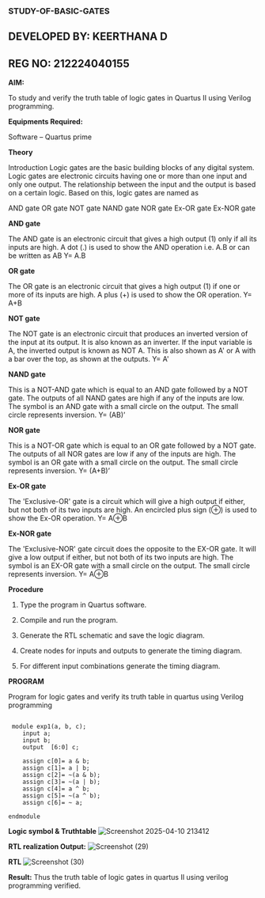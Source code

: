 ### STUDY-OF-BASIC-GATES
## DEVELOPED BY: KEERTHANA D
## REG NO: 212224040155

**AIM:** 

 To study and verify the truth table of logic gates in Quartus II using Verilog programming.

**Equipments Required:**

 Software – Quartus prime 

**Theory**

 Introduction Logic gates are the basic building blocks of any digital system. Logic gates are electronic circuits having one or more than one input and only one output. The relationship between the input and 
 the output is based on a certain logic. Based on this, logic gates are named as

AND gate OR gate NOT gate NAND gate NOR gate Ex-OR gate Ex-NOR gate

**AND gate**

 The AND gate is an electronic circuit that gives a high output (1) only if all its inputs are high. A dot (.) is used to show the AND operation i.e. A.B or can be written as AB
 Y= A.B

**OR gate** 

 The OR gate is an electronic circuit that gives a high output (1) if one or more of its inputs are high. A plus (+) is used to show the OR operation.
 Y= A+B

**NOT gate**

 The NOT gate is an electronic circuit that produces an inverted version of the input at its output. It is also known as an inverter. If the input variable is A, the inverted output is known as NOT A. This is 
 also shown as A' or A with a bar over the top, as shown at the outputs.
 Y= A'

**NAND gate**

 This is a NOT-AND gate which is equal to an AND gate followed by a NOT gate. The outputs of all NAND gates are high if any of the inputs are low. The symbol is an AND gate with a small circle on the output. The 
 small circle represents inversion.
 Y= (AB)’

**NOR gate**

 This is a NOT-OR gate which is equal to an OR gate followed by a NOT gate. The outputs of all NOR gates are low if any of the inputs are high. The symbol is an OR gate with a small circle on the output. The 
 small circle represents inversion.
 Y= (A+B)’

**Ex-OR gate**

 The 'Exclusive-OR' gate is a circuit which will give a high output if either, but not both of its two inputs are high. An encircled plus sign (⊕) is used to show the Ex-OR operation.
 Y= A⊕B

**Ex-NOR gate**

 The 'Exclusive-NOR' gate circuit does the opposite to the EX-OR gate. It will give a low output if either, but not both of its two inputs are high. The symbol is an EX-OR gate with a small circle on the output. 
 The small circle represents inversion.
 Y= A⊕B

**Procedure** 

1.	Type the program in Quartus software.

2.	Compile and run the program.

3.	Generate the RTL schematic and save the logic diagram.

4.	Create nodes for inputs and outputs to generate the timing diagram.

5.	For different input combinations generate the timing diagram.


**PROGRAM**

Program for logic gates and verify its truth table in quartus using Verilog programming
```
 
 module exp1(a, b, c);
    input a;
    input b;
    output  [6:0] c;

	assign c[0]= a & b;
	assign c[1]= a | b;
	assign c[2]= ~(a & b);
	assign c[3]= ~(a | b);
	assign c[4]= a ^ b;
	assign c[5]= ~(a ^ b);
	assign c[6]= ~ a;

endmodule

```

 
**Logic symbol & Truthtable**
![Screenshot 2025-04-10 213412](https://github.com/user-attachments/assets/a25cc38e-842b-4b54-8843-b4bffacfcf2e)

**RTL realization Output:** 
![Screenshot (29)](https://github.com/user-attachments/assets/c6c02225-ecc2-4bb9-8432-ed0875923a57)


**RTL**
![Screenshot (30)](https://github.com/user-attachments/assets/546ef5b9-31aa-421a-a8a4-e08d35125c3d)


**Result:**
    Thus the truth table of logic gates in quartus II using verilog programming verified.

